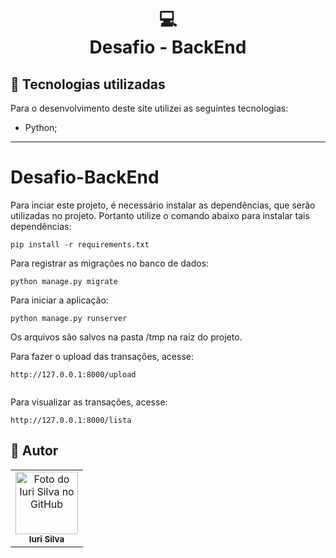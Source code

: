
<h1 align="center">
  💻<br>Desafio - BackEnd
</h1>


## 💼 Tecnologias utilizadas

Para o desenvolvimento deste site utilizei as seguintes tecnologias:

- Python;


---

# Desafio-BackEnd

Para inciar este projeto, é necessário instalar as dependências, que serão utilizadas no projeto. Portanto utilize o comando abaixo para instalar tais dependências:

```
pip install -r requirements.txt
```

Para registrar as migrações no banco de dados:

```
python manage.py migrate
```

Para iniciar a aplicação:

```
python manage.py runserver
```

Os arquivos são salvos na pasta /tmp na raiz do projeto.

Para fazer o upload das transações, acesse:

```
http://127.0.0.1:8000/upload


```
Para visualizar as transações, acesse:

```
http://127.0.0.1:8000/lista
```


<h2>🦄 Autor</h2>

<table>
  <tr>
    <td align="center">
      <a href="https://github.com/iuricode">
        <img src="https://avatars3.githubusercontent.com/u/31936044" width="100px;" alt="Foto do Iuri Silva no GitHub"/><br>
        <sub>
          <b>Iuri Silva</b>
        </sub>
      </a>
    </td>
  </tr>
</table>
